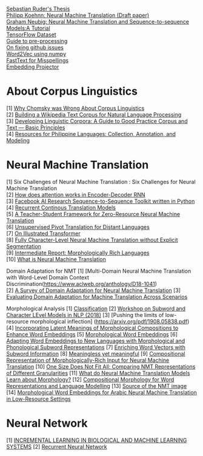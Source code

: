[Sebastian Ruder's Thesis](http://ruder.io/thesis/neural_transfer_learning_for_nlp.pdf) \
[Philipp Koehnn: Neural Machine Translation (Draft paper)](https://arxiv.org/pdf/1709.07809.pdf) \
[Graham Neubig: Neural Machine Translation and Sequence-to-sequence Models:A Tutorial](https://arxiv.org/pdf/1703.01619.pdf) \
[TensorFlow Dataset](https://www.tensorflow.org/datasets/overview) \
[Guide to pre-processing](https://www.kdnuggets.com/2018/08/practitioners-guide-processing-understanding-text-2.html) \
[On fixing github issues](https://github.community/t5/How-to-use-Git-and-GitHub/git-clone-is-not-working-for-a-private-repo/td-p/2513) \
[Word2Vec using numpy](https://github.com/DerekChia/word2vec_numpy) \
[FastText for Misspellings](https://ai.facebook.com/blog/-a-new-model-for-word-embeddings-that-are-resilient-to-misspellings-/) \
[Embedding Projector](https://medium.com/@aakashchotrani/visualizing-your-own-word-embeddings-using-tensorflow-688b3a7750ee) 

# About Corpus Linguistics
[1] [Why Chomsky was Wrong About Corpus Linguistics](https://corplingstats.wordpress.com/2016/11/02/why-chomsky-was-wrong/) \
[2] [Building a Wikipedia Text Corpus for Natural Language Processing](https://www.kdnuggets.com/2017/11/building-wikipedia-text-corpus-nlp.html) \
[3] [Developing Linguistic Corpora: A Guide to Good Practice Corpus and Text — Basic Principles](https://ota.ox.ac.uk/documents/creating/dlc/chapter1.htm) \
[4] [Resources for Philippine Languages: Collection, Annotation, and Modeling](https://www.aclweb.org/anthology/Y16-3015 (http://bit.ly/1MpcFoT))

# Neural Machine Translation
[1] Six Challenges of Neural Machine Translation : Six Challenges for Neural Machine Translation \
[2] [How does attention works in Encoder-Decoder RNN](https://machinelearningmastery.com/how-does-attention-work-in-encoder-decoder-recurrent-neural-networks/) \
[3] [Facebook AI Research Sequence-to-Sequence Toolkit written in Python](https://github.com/pytorch/fairseq)\
[4] [Recurrent Continous Translation Models](https://www.aclweb.org/anthology/D13-1176)\
[5] [A Teacher-Student Framework for Zero-Resource Neural Machine Translation](https://arxiv.org/pdf/1705.00753.pdf)\
[6] [Unsupervised Pivot Translation for Distant Languages](https://www.aclweb.org/anthology/P19-1017)\
[7] [On Illustrated Transformer](http://jalammar.github.io/illustrated-transformer/)\
[8] [Fully Character-Level Neural Machine Translation without Explicit Segmentation](https://www.aclweb.org/anthology/Q17-1026)\
[9] [Intermediate Report: Morphologically Rich Languages](http://www.qt21.eu/wp-content/uploads/2017/07/QT21-D2.1-final.pdf)\
[10] [What is Neural Machine Translation](https://towardsdatascience.com/neural-machine-translation-15ecf6b0b)


Domain Adaptation for NMT
[1] [Multi-Domain Neural Machine Translation with Word-Level Domain Context Discrimination(https://www.aclweb.org/anthology/D18-1041) \
[2] [A Survey of Domain Adaptation for Neural Machine Translation](https://arxiv.org/pdf/1806.00258.pdf)
[3] [Evaluating Domain Adaptation for Machine Translation Across Scenarios](https://www.aclweb.org/anthology/L18-1002)

Morphological Analysis
[1] [Classification](https://machinelearnings.co/text-classification-using-neural-networks-f5cd7b8765c6)
[2] [Workshop on Subword and Character LEvel Models in NLP (2018)](https://aclweb.org/anthology/events/sclem-2018/)
[3] [Pushing the limits of low-resource morphological inflection] (https://arxiv.org/pdf/1908.05838.pdf)
[4] [Incorporating Latent Meanings of Morphological Compositions to Enhance Word Embeddings](https://www.aclweb.org/anthology/P18-1114)
[5] [Morphological Word Embeddings](https://arxiv.org/pdf/1907.02423.pdf)
[6] [Adapting Word Embeddings to New Languages with Morphological and Phonological Subword Representations]( http://www.cs.cmu.edu/~jgc/publication/Adapting%20Word%20Embeddings%20to%20New%20Languages%20with%20Morphological%20and%20Phonological%20Subword%20Representations.pdf)
[7] [Enriching Word Vectors with Subword Information](https://arxiv.org/pdf/1607.04606.pdf)
[8] [Meaningless yet meaningful](https://aclweb.org/anthology/W18-1207)
[9] [Compositional Representation of Morphologically-Rich Input for Neural Machine Translation](https://www.aclweb.org/anthology/P18-2049.pdf)
[10] [One Size Does Not Fit All: Comparing NMT Representations of Different Granularities](http://www.statmt.org/OSMOSES/naacl-19.pdf)
[11] [What do Neural Machine Translation Models Learn about Morphology?](http://statmt.org/OSMOSES/morphology17.pdf)
[12] [Compositional Morphology for Word Representations and Language Modelling](http://proceedings.mlr.press/v32/botha14.pdf)
[13] [Source of the NMT image](https://github.com/tensorflow/nmt/issues/231)
[14] [Morphological Word Embeddings for Arabic Neural Machine Translation in Low-Resource Settings](https://www.aclweb.org/anthology/W18-1201.pdf)


# Neural Network
[1] [INCREMENTAL LEARNING IN BIOLOGICAL AND MACHINE LEARNING SYSTEMS](https://pdfs.semanticscholar.org/49d4/4313f34edb97b55dfadb7cbe503adccccd17.pdf)
[2] [Recurrent Neural Network](http://www.wildml.com/2015/09/recurrent-neural-networks-tutorial-part-1-introduction-to-rnns/)


